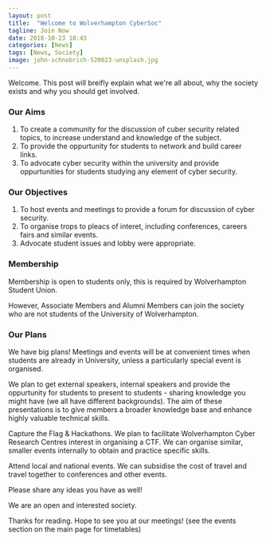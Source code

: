 ```yaml
---
layout: post
title:  "Welcome to Wolverhampton CyberSoc"
tagline: Join Now
date: 2018-10-23 18:43
categories: [News]
tags: [News, Society]
image: john-schnobrich-520023-unsplash.jpg
---
```


Welcome. This post will breifly explain what we're all about, why the society exists and why you should get involved.

### Our Aims

1. To create a community for the discussion of cuber security related topics, to increase understand and knowledge of the subject.
2. To provide the oppurtunity for students to network and build career links.
3. To advocate cyber security within the university and provide oppurtunities for students studying any element of cyber security.

### Our Objectives

1. To host events and meetings to provide a forum for discussion of cyber security.
2. To organise trops to pleacs of interet, including conferences, careers fairs and similar events.
3. Advocate student issues and lobby were appropriate.

### Membership

Membership is open to students only, this is required by Wolverhampton Student Union.

However, Associate Members and Alumni Members can join the society who are not students of the University of Wolverhampton.

### Our Plans

We have big plans! Meetings and events will be at convenient times when students are already in University, unless a particularly special event is organised.

We plan to get external speakers, internal speakers and provide the oppurtunity for students to present to students - sharing knowledge you might have (we all have different backgrounds). The aim of these presentations is to give members a broader knowledge base and enhance highly valuable technical skills.

Capture the Flag & Hackathons. We plan to facilitate Wolverhampton Cyber Research Centres interest in organising a CTF. We can organise similar, smaller events internally to obtain and practice specific skills.

Attend local and national events. We can subsidise the cost of travel and travel together to conferences and other events.

Please share any ideas you have as well!

We are an open and interested society.

Thanks for reading. Hope to see you at our meetings! (see the events section on the main page for timetables)